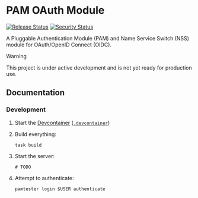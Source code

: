 # PAM OAuth Module

[![Release Status](https://img.shields.io/github/actions/workflow/status/wakeful-cloud/pam-oauth/release.yml?label=Release&style=flat-square)](https://github.com/wakeful-cloud/pam-oauth/actions/workflows/release.yml)
[![Security Status](https://img.shields.io/github/actions/workflow/status/wakeful-cloud/pam-oauth/security.yml?label=Security&style=flat-square)](https://github.com/wakeful-cloud/pam-oauth/actions/workflows/security.yml)

A Pluggable Authentication Module (PAM) and Name Service Switch (NSS) module for OAuth/OpenID Connect (OIDC).

> [!WARNING]  
> This project is under active development and is not yet ready for production use.

## Documentation

### Development

1. Start the [Devcontainer](https://containers.dev) ([`.devcontainer`](.devcontainer))
2. Build everything:

   ```shell
   task build
   ```

3. Start the server:

   ```shell
   # TODO
   ```

4. Attempt to authenticate:

   ```shell
   pamtester login $USER authenticate
   ```

